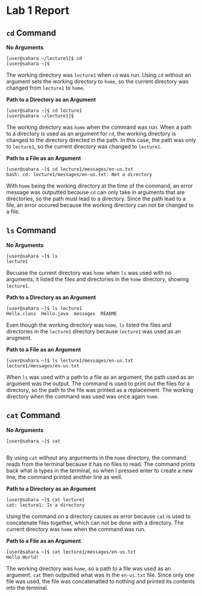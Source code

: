 # Lab 1 Report

## `cd` Command

**No Arguments**
```
[user@sahara ~/lecture1]$ cd
[user@sahara ~]$
```
The working directory was `lecture1` when `cd` was run. Using `cd` without an argument sets the working directory to `home`, so the current directory was changed from `lecture1` to `home`.

**Path to a Directory as an Argument**
```
[user@sahara ~]$ cd lecture1
[user@sahara ~/lecture1]$
```
The working directory was `home` when the command was run. When a path to a directory is used as an argument for `cd`, the working directory is changed to the directory directed in the path. In this case, the path was only to `lecture1`, so the current directory was changed to `lecture1`.

**Path to a File as an Argument**
```
[user@sahara ~]$ cd lecture1/messages/en-us.txt
bash: cd: lecture1/messages/en-us.txt: Not a directory
```
With `home` being the working directory at the time of the command, an error message was outputted because `cd` can only take in arguments that are directories, so the path must lead to a directory. Since the path lead to a file, an error occured because the working directory can not be changed to a file.

## `ls` Command

**No Arguments**
```
[user@sahara ~]$ ls
lecture1
```
Becuase the current directory was `home` when `ls` was used with no arguments, it listed the files and directories in the `home` directory, showing `lecture1`.

**Path to a Directory as an Argument**
```
[user@sahara ~]$ ls lecture1
Hello.class  Hello.java  messages  README
```
Even though the working directory was `home`, `ls` listed the files and directories in the `lecture1` directory because `lecture1` was used as an arugment.

**Path to a File as an Argument**
```
[user@sahara ~]$ ls lecture1/messages/en-us.txt
lecture1/messages/en-us.txt
```
When `ls` was used with a path to a file as an argument, the path used as an argument was the output. The command is used to print out the files for a directory, so the path to the file was printed as a replacement. The working directory when the command was used was once again `home`.

## `cat` Command

**No Arguments**
```
[user@sahara ~]$ cat


```
By using `cat` without any argurments in the `home` directory, the command reads from the terminal because it has no files to read. The command prints back what is types in the terminal, so when I pressed enter to create a new line, the command printed another line as well.

**Path to a Directory as an Argument**
```
[user@sahara ~]$ cat lecture1
cat: lecture1: Is a directory
```
Using the command on a directory causes as error because `cat` is used to concatenate files together, which can not be done with a directory. The current directory was `home` when the command was run.

**Path to a File as an Argument**
```
[user@sahara ~]$ cat lecture1/messages/en-us.txt
Hello World!
```
The working directory was `home`, so a path to a file was used as an argument. `cat` then outputted what was in the `en-us.txt` file. Since only one file was used, the file was concatenatted to nothing and printed its contents into the terminal.







